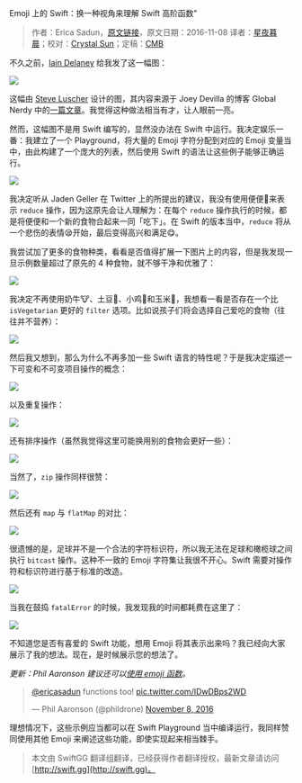 Emoji 上的 Swift：换一种视角来理解 Swift 高阶函数"

> 作者：Erica Sadun，[原文链接](http://ericasadun.com/2016/11/08/swift-by-emoji-a-considered-approach/)，原文日期：2016-11-08
> 译者：[星夜暮晨](http://www.jianshu.com/users/ef1058d2d851)；校对：[Crystal Sun](http://www.jianshu.com/users/7a2d2cc38444/latest_articles)；定稿：[CMB](https://github.com/chenmingbiao)
  









不久之前，[Iain Delaney](https://twitter.com/IainDelaney) 给我发了这一幅图：

![](http://ericasadun.com/wp-content/uploads/2016/11/CwNiUkIUkAAYDTJ-300x226.jpg)

这幅由 [Steve Luscher](https://twitter.com/steveluscher) 设计的图，其内容来源于 Joey Devilla 的博客 Global Nerdy 中的[一篇文章](http://www.globalnerdy.com/2016/06/23/map-filter-and-reduce-explained-using-emoji/)。我觉得这种做法相当有才，让人眼前一亮。

然而，这幅图不是用 Swift 编写的，显然没办法在 Swift 中运行。我决定娱乐一番：我建立了一个 Playground，将大量的 Emoji 字符分配到对应的 Emoji 变量当中，由此构建了一个庞大的列表，然后使用 Swift 的语法让这些例子能够正确运行。



![](http://ericasadun.com/wp-content/uploads/2016/11/mapfilterreduce2-1.png)

我决定听从  Jaden Geller 在 Twitter 上的所提出的建议，我没有使用便便💩来表示 `reduce` 操作，因为这原先会让人理解为：在每个 `reduce` 操作执行的时候，都是将便便和一个新的食物合起来一同「吃下」。在 Swift 的版本当中，`reduce` 将从一个悲伤的表情😪开始，最后变得高兴和满足😋。

我尝试加了更多的食物种类，看看是否值得扩展一下图片上的内容，但是我发现一旦示例数量超过了原先的 4 种食物，就不够干净和优雅了：

![](http://ericasadun.com/wp-content/uploads/2016/11/mapfilterreduce1.png)

我决定不再使用奶牛🐮、土豆🍠、小鸡🐔和玉米🌽，我想看一看是否存在一个比 `isVegetarian` 更好的 `filter` 选项。比如说孩子们将会选择自己爱吃的食物（往往并不营养）：

![](http://ericasadun.com/wp-content/uploads/2016/11/filter.png)

然后我又想到，那么为什么不再多加一些 Swift 语言的特性呢？于是我决定描述一下可变和不可变项目操作的概念：

![](http://ericasadun.com/wp-content/uploads/2016/11/mutating.png)

以及重复操作：

![](http://ericasadun.com/wp-content/uploads/2016/11/repeating.png)

还有排序操作（虽然我觉得这里可能换用别的食物会更好一些）：

![](http://ericasadun.com/wp-content/uploads/2016/11/sorted.png)

当然了，`zip` 操作同样很赞：

![](http://ericasadun.com/wp-content/uploads/2016/11/zip.png)

然后还有 `map` 与 `flatMap` 的对比：

![](http://ericasadun.com/wp-content/uploads/2016/11/flatMap.png)

很遗憾的是，足球并不是一个合法的字符标识符，所以我无法在足球和橄榄球之间执行 `bitcast` 操作。这种不一致的 Emoji 字符集让我很不开心。Swift 需要对操作符和标识符进行基于标准的改造。

![](http://ericasadun.com/wp-content/uploads/2016/11/unsafeBitcast.png)

当我在鼓捣 `fatalError` 的时候，我发现我的时间都耗费在这里了：

![](http://ericasadun.com/wp-content/uploads/2016/11/fatalError.png)

不知道您是否有喜爱的 Swift 功能，想用 Emoji 将其表示出来吗？我已经向大家展示了我的想法。现在，是时候展示您的想法了。

*更新：Phil Aaronson 建议还可以[使用 emoji 函数](https://twitter.com/phildrone/status/796000782684299268)。*

> [@ericasadun](https://twitter.com/ericasadun) functions too! [pic.twitter.com/IDwDBps2WD](https://t.co/IDwDBps2WD)
>
> — Phil Aaronson (@phildrone) [November 8, 2016](https://twitter.com/phildrone/status/796000782684299268)

理想情况下，这些示例应当都可以在 Swift Playground 当中编译运行，我同样赞同使用其他 Emoji 来阐述这些功能，即使实现起来相当棘手。
> 本文由 SwiftGG 翻译组翻译，已经获得作者翻译授权，最新文章请访问 [http://swift.gg](http://swift.gg)。